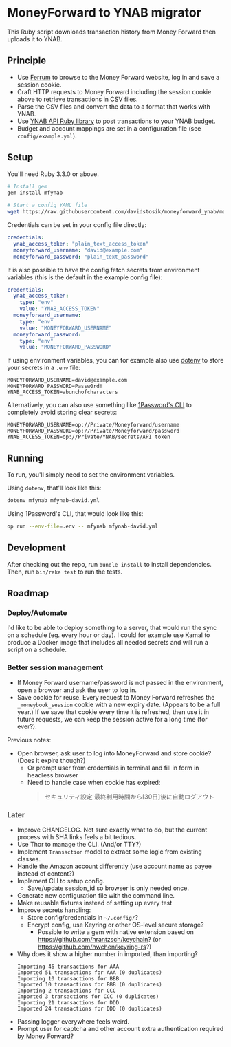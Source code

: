 # MoneyForward to YNAB migrator

This Ruby script downloads transaction history from Money Forward then uploads
it to YNAB.

## Principle

- Use [Ferrum](https://github.com/rubycdp/ferrum) to browse to the Money Forward
  website, log in and save a session cookie.
- Craft HTTP requests to Money Forward including the session cookie above to
  retrieve transactions in CSV files.
- Parse the CSV files and convert the data to a format that works with YNAB.
- Use [YNAB API Ruby library](https://github.com/ynab/ynab-sdk-ruby) to post
  transactions to your YNAB budget.
- Budget and account mappings are set in a configuration file (see `config/example.yml`).

## Setup

You'll need Ruby 3.3.0 or above.

```sh
# Install gem
gem install mfynab

# Start a config YAML file
wget https://raw.githubusercontent.com/davidstosik/moneyforward_ynab/main/config/example.yml -O mfynab-david.yml
```

Credentials can be set in your config file directly:

```yml
credentials:
  ynab_access_token: "plain_text_access_token"
  moneyforward_username: "david@example.com"
  moneyforward_password: "plain_text_password"
```

It is also possible to have the config fetch secrets from environment variables (this is the default in the example config file):

```yml
credentials:
  ynab_access_token:
    type: "env"
    value: "YNAB_ACCESS_TOKEN"
  moneyforward_username:
    type: "env"
    value: "MONEYFORWARD_USERNAME"
  moneyforward_password:
    type: "env"
    value: "MONEYFORWARD_PASSWORD"
```

If using environment variables, you can for example also use
[dotenv](https://github.com/bkeepers/dotenv)
to store your secrets in a `.env` file:

```
MONEYFORWARD_USERNAME=david@example.com
MONEYFORWARD_PASSWORD=Passw0rd!
YNAB_ACCESS_TOKEN=abunchofcharacters
```

Alternatively, you can also use something like [1Password's CLI](https://developer.1password.com/docs/cli/)
to completely avoid storing clear secrets:

```
MONEYFORWARD_USERNAME=op://Private/Moneyforward/username
MONEYFORWARD_PASSWORD=op://Private/Moneyforward/password
YNAB_ACCESS_TOKEN=op://Private/YNAB/secrets/API token
```

## Running

To run, you'll simply need to set the environment variables.

Using `dotenv`, that'll look like this:

```sh
dotenv mfynab mfynab-david.yml
```

Using 1Password's CLI, that would look like this:

```sh
op run --env-file=.env -- mfynab mfynab-david.yml
```

## Development

After checking out the repo, run `bundle install` to install dependencies.
Then, run `bin/rake test` to run the tests.

## Roadmap

### Deploy/Automate

I'd like to be able to deploy something to a server, that would run the sync on a schedule (eg. every hour or day).
I could for example use Kamal to produce a Docker image that includes all needed secrets and will run a script on a schedule.

### Better session management

- If Money Forward username/password is not passed in the environment, open a browser and ask the user to log in.
- Save cookie for reuse. Every request to Money Forward refreshes the `_moneybook_session` cookie with a new expiry date. (Appears to be a full year.) If we save that cookie every time it is refreshed, then use it in future requests, we can keep the session active for a long time (for ever?).

Previous notes:
- Open browser, ask user to log into MoneyForward and store cookie? (Does it expire though?)
  - Or prompt user from credentials in terminal and fill in form in headless browser
  - Need to handle case when cookie has expired:
    > セキュリティ設定	最終利用時間から[30日]後に自動ログアウト

### Later

- Improve CHANGELOG. Not sure exactly what to do, but the current process with SHA links feels a bit tedious.
- Use Thor to manage the CLI. (And/or TTY?)
- Implement `Transaction` model to extract some logic from existing classes.
- Handle the Amazon account differently (use account name as payee instead of content?)
- Implement CLI to setup config.
  - Save/update session_id so browser is only needed once.
- Generate new configuration file with the command line.
- Make reusable fixtures instead of setting up every test
- Improve secrets handling:
  - Store config/credentials in `~/.config/`?
  - Encrypt config, use Keyring or other OS-level secure storage?
    - Possible to write a gem with native extension based on <https://github.com/hrantzsch/keychain>? (or <https://github.com/hwchen/keyring-rs>?)
- Why does it show a higher number in imported, than importing?
  ```
  Importing 46 transactions for AAA
  Imported 51 transactions for AAA (0 duplicates)
  Importing 10 transactions for BBB
  Imported 10 transactions for BBB (0 duplicates)
  Importing 2 transactions for CCC
  Imported 3 transactions for CCC (0 duplicates)
  Importing 21 transactions for DDD
  Imported 24 transactions for DDD (0 duplicates)
  ```
- Passing logger everywhere feels weird.
- Prompt user for captcha and other account extra authentication required by Money Forward?
